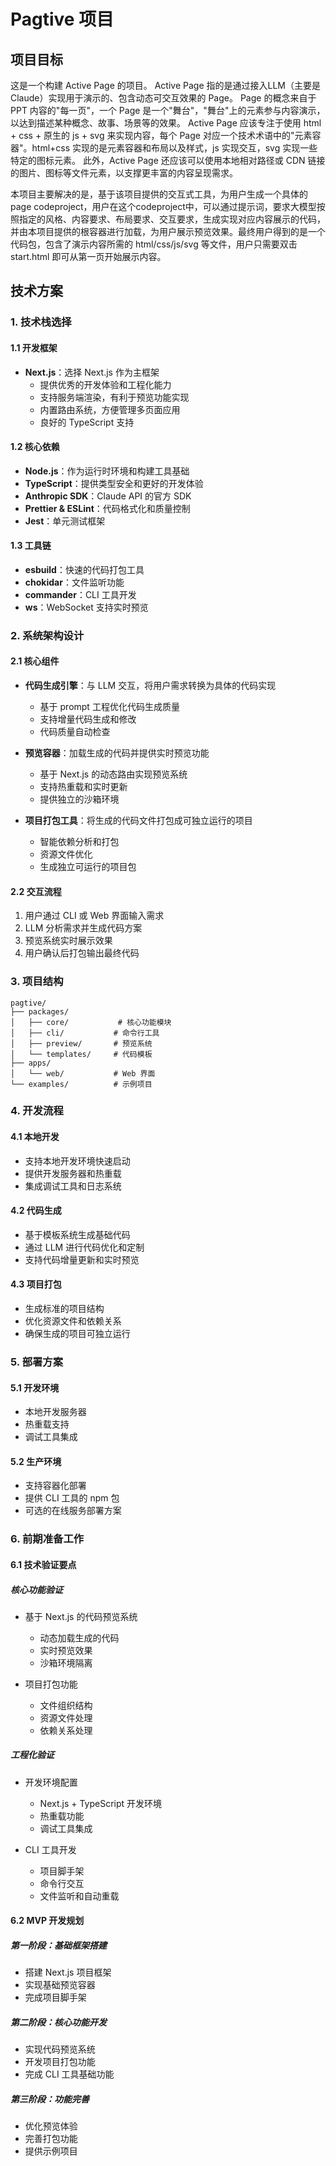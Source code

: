 # Pagtive 项目

## 项目目标
这是一个构建 Active Page 的项目。
Active Page 指的是通过接入LLM（主要是 Claude）实现用于演示的、包含动态可交互效果的 Page。
Page 的概念来自于 PPT 内容的"每一页"，一个 Page 是一个"舞台"，"舞台"上的元素参与内容演示，以达到描述某种概念、故事、场景等的效果。
Active Page 应该专注于使用 html + css + 原生的 js + svg 来实现内容，每个 Page 对应一个技术术语中的"元素容器"。html+css 实现的是元素容器和布局以及样式，js 实现交互，svg 实现一些特定的图标元素。
此外，Active Page 还应该可以使用本地相对路径或 CDN 链接的图片、图标等文件元素，以支撑更丰富的内容呈现需求。

本项目主要解决的是，基于该项目提供的交互式工具，为用户生成一个具体的 page codeproject，用户在这个codeproject中，可以通过提示词，要求大模型按照指定的风格、内容要求、布局要求、交互要求，生成实现对应内容展示的代码，并由本项目提供的根容器进行加载，为用户展示预览效果。最终用户得到的是一个代码包，包含了演示内容所需的 html/css/js/svg 等文件，用户只需要双击 start.html 即可从第一页开始展示内容。

## 技术方案

### 1. 技术栈选择

#### 1.1 开发框架
- **Next.js**：选择 Next.js 作为主框架
  - 提供优秀的开发体验和工程化能力
  - 支持服务端渲染，有利于预览功能实现
  - 内置路由系统，方便管理多页面应用
  - 良好的 TypeScript 支持

#### 1.2 核心依赖
- **Node.js**：作为运行时环境和构建工具基础
- **TypeScript**：提供类型安全和更好的开发体验
- **Anthropic SDK**：Claude API 的官方 SDK
- **Prettier & ESLint**：代码格式化和质量控制
- **Jest**：单元测试框架

#### 1.3 工具链
- **esbuild**：快速的代码打包工具
- **chokidar**：文件监听功能
- **commander**：CLI 工具开发
- **ws**：WebSocket 支持实时预览

### 2. 系统架构设计

#### 2.1 核心组件
- **代码生成引擎**：与 LLM 交互，将用户需求转换为具体的代码实现
  - 基于 prompt 工程优化代码生成质量
  - 支持增量代码生成和修改
  - 代码质量自动检查

- **预览容器**：加载生成的代码并提供实时预览功能
  - 基于 Next.js 的动态路由实现预览系统
  - 支持热重载和实时更新
  - 提供独立的沙箱环境

- **项目打包工具**：将生成的代码文件打包成可独立运行的项目
  - 智能依赖分析和打包
  - 资源文件优化
  - 生成独立可运行的项目包

#### 2.2 交互流程
1. 用户通过 CLI 或 Web 界面输入需求
2. LLM 分析需求并生成代码方案
3. 预览系统实时展示效果
4. 用户确认后打包输出最终代码

### 3. 项目结构

```
pagtive/
├── packages/
│   ├── core/           # 核心功能模块
│   ├── cli/           # 命令行工具
│   ├── preview/       # 预览系统
│   └── templates/     # 代码模板
├── apps/
│   └── web/           # Web 界面
└── examples/          # 示例项目
```

### 4. 开发流程

#### 4.1 本地开发
- 支持本地开发环境快速启动
- 提供开发服务器和热重载
- 集成调试工具和日志系统

#### 4.2 代码生成
- 基于模板系统生成基础代码
- 通过 LLM 进行代码优化和定制
- 支持代码增量更新和实时预览

#### 4.3 项目打包
- 生成标准的项目结构
- 优化资源文件和依赖关系
- 确保生成的项目可独立运行

### 5. 部署方案

#### 5.1 开发环境
- 本地开发服务器
- 热重载支持
- 调试工具集成

#### 5.2 生产环境
- 支持容器化部署
- 提供 CLI 工具的 npm 包
- 可选的在线服务部署方案

### 6. 前期准备工作

#### 6.1 技术验证要点

##### 核心功能验证
- 基于 Next.js 的代码预览系统
  - 动态加载生成的代码
  - 实时预览效果
  - 沙箱环境隔离

- 项目打包功能
  - 文件组织结构
  - 资源文件处理
  - 依赖关系处理

##### 工程化验证
- 开发环境配置
  - Next.js + TypeScript 开发环境
  - 热重载功能
  - 调试工具集成

- CLI 工具开发
  - 项目脚手架
  - 命令行交互
  - 文件监听和自动重载

#### 6.2 MVP 开发规划

##### 第一阶段：基础框架搭建
- 搭建 Next.js 项目框架
- 实现基础预览容器
- 完成项目脚手架

##### 第二阶段：核心功能开发
- 实现代码预览系统
- 开发项目打包功能
- 完成 CLI 工具基础功能

##### 第三阶段：功能完善
- 优化预览体验
- 完善打包功能
- 提供示例项目